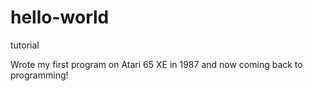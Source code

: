 # hello-world
tutorial

Wrote my first program on Atari 65 XE in 1987 and now coming back to programming!


